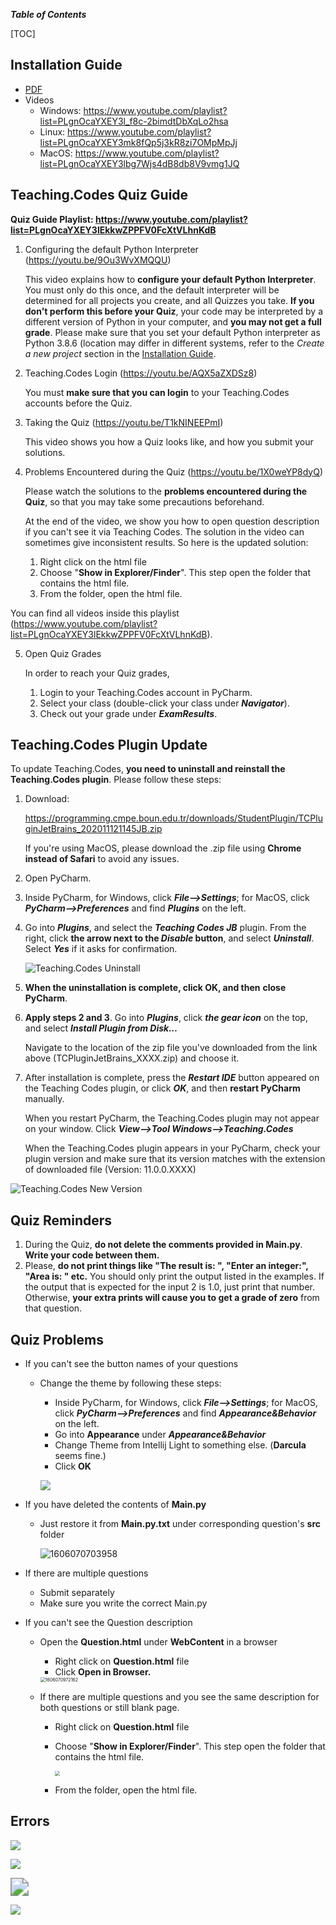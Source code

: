 ***Table of Contents***

[TOC]

## Installation Guide

* [PDF](Installation%20Guide.pdf)
* Videos
  * Windows: https://www.youtube.com/playlist?list=PLgnOcaYXEY3l_f8c-2bimdtDbXqLo2hsa
  * Linux: https://www.youtube.com/playlist?list=PLgnOcaYXEY3mk8fQp5j3kR8zi7OMpMpJj
  * MacOS: https://www.youtube.com/playlist?list=PLgnOcaYXEY3lbg7Wjs4dB8db8V9vmg1JQ

## Teaching.Codes Quiz Guide 

**Quiz Guide Playlist: https://www.youtube.com/playlist?list=PLgnOcaYXEY3lEkkwZPPFV0FcXtVLhnKdB**

1. Configuring the default Python Interpreter (https://youtu.be/9Ou3WvXMQQU)

   This video explains how to **configure your default Python Interpreter**. You must only do this once, and the default interpreter will be determined for all projects you create, and all Quizzes you take. **If you don't perform this before your Quiz**, your code may be interpreted by a different version of Python in your computer, and **you may not get a full grade**. Please make sure that you set your default Python interpreter as Python 3.8.6 (location may differ in different systems, refer to the *Create a new project* section in the [Installation Guide](Installation%20Guide.pdf). 

2. Teaching.Codes Login (https://youtu.be/AQX5aZXDSz8)

   You must **make sure that you can login** to your Teaching.Codes accounts before the Quiz.

3. Taking the Quiz (https://youtu.be/T1kNINEEPmI)

   This video shows you how a Quiz looks like, and how you submit your solutions. 

4. Problems Encountered during the Quiz (https://youtu.be/1X0weYP8dyQ)

   Please watch the solutions to the **problems encountered during the Quiz**, so that you may take some precautions beforehand. 

   At the end of the video, we show you how to open question description if you can't see it via Teaching Codes. The solution in the video can sometimes give inconsistent results. So here is the updated solution:

   1. Right click on the html file
   2. Choose "**Show in Explorer/Finder**". This step open the folder that contains the html file.
   3. From the folder, open the html file.

You can find all videos inside this playlist (https://www.youtube.com/playlist?list=PLgnOcaYXEY3lEkkwZPPFV0FcXtVLhnKdB). 

5. Open Quiz Grades

   In order to reach your Quiz grades, 

   1. Login to your Teaching.Codes account in PyCharm. 
   2. Select your class (double-click your class under ***Navigator***). 
   3. Check out your grade under ***ExamResults***. 

## Teaching.Codes Plugin Update

To update Teaching.Codes, **you need to uninstall and reinstall the Teaching.Codes plugin**. Please follow these steps: 

1. Download:

   https://programming.cmpe.boun.edu.tr/downloads/StudentPlugin/TCPluginJetBrains_202011121145JB.zip 

   If you're using MacOS, please download the .zip file using **Chrome instead of Safari** to avoid any issues.

2. Open PyCharm. 

3. Inside PyCharm, for Windows, click ***File-->Settings***; for MacOS, click ***PyCharm-->Preferences*** and find ***Plugins*** on the left.

4. Go into ***Plugins***, and select the ***Teaching Codes JB*** plugin. From the right, click **the arrow next to the *Disable* button**, and select ***Uninstall***. Select ***Yes*** if it asks for confirmation. 

   

   ![Teaching.Codes Uninstall](figures/Teaching.Codes%20Uninstall.png)

5. **When the uninstallation is complete, click OK, and then** **close PyCharm**.

6. **Apply steps 2 and 3**. Go into ***Plugins***, click ***the gear icon*** on the top, and select ***Install Plugin from Disk…*** 

   Navigate to the location of the zip file you've downloaded from the link above (TCPluginJetBrains_XXXX.zip) and choose it.

7. After installation is complete, press the ***Restart IDE*** button appeared on the Teaching Codes plugin, or click ***OK***, and then **restart PyCharm** manually. 

   When you restart PyCharm, the Teaching.Codes plugin may not appear on your window. Click ***View-->Tool Windows-->Teaching.Codes***

   When the Teaching.Codes plugin appears in your PyCharm, check your plugin version and make sure that its version matches with the extension of downloaded file (Version: 11.0.0.XXXX)

![Teaching.Codes New Version](figures/Teaching.Codes%20New%20Version.png)

## Quiz Reminders 

1. During the Quiz, **do not delete the comments provided in Main.py**. **Write your code between them.**
2. Please, **do not print things like "The result is: ", "Enter an integer:", "Area is: " etc.** You should only print the output listed in the examples. If the output that is expected for the input 2 is 1.0, just print that number. Otherwise, **your extra prints will cause you to get a grade of zero** from that question.

## Quiz Problems

* If you can't see the button names of your questions

  * Change the theme by following these steps:

    * Inside PyCharm, for Windows, click ***File-->Settings***; for MacOS, click ***PyCharm-->Preferences*** and find ***Appearance&Behavior*** on the left. 
    * Go into **Appearance** under ***Appearance&Behavior*** 
    * Change Theme from Intellij Light to something else. (**Darcula** seems fine.)
    * Click **OK**

    ![](figures/ChangeTheme.png)

* If you have deleted the contents of **Main.py**

  * Just restore it from **Main.py.txt** under corresponding question's **src** folder

    ![1606070703958](C:\Cmpe150-Fall20\CmpE150-Python\figures\Maintxt.png)

* If there are multiple questions

  * Submit separately
  * Make sure you write the correct Main.py

* If you can't see the Question description

  * Open the **Question.html** under **WebContent** in a browser

    * Right click on **Question.html** file
    * Click **Open in Browser.** 

    <img src="figures/HTML_Browser.png" alt="1606070972162" style="zoom:50%;" />

  * If there are multiple questions and you see the same description for both questions or still blank page. 

    * Right click on **Question.html** file

    * Choose "**Show in Explorer/Finder**". This step open the folder that contains the html file.

      <img src="figures/HTML_explorer.png" style="zoom: 50%;" />

    * From the folder, open the html file.

## Errors

![](figures/connection.PNG)

![](figures/commit_and_push_failed1.png)

<img src="figures/commit_and_push_failed2.png" style="zoom:180%;" />

![](figures/could%20not%20open.PNG)

